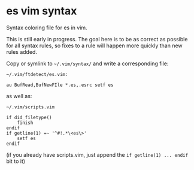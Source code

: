# es vim syntax

Syntax coloring file for es in vim.

This is still early in progress.  The goal here is to be as correct as possible for all syntax rules, so fixes to a rule will happen more quickly than new rules added.

Copy or symlink to `~/.vim/syntax/` and write a corresponding file:

```
~/.vim/ftdetect/es.vim:

au BufRead,BufNewFIle *.es,.esrc setf es
```

as well as:

```
~/.vim/scripts.vim

if did_filetype()
    finish
endif
if getline(1) =~ '^#!.*\<es\>'
    setf es
endif
```

(if you already have scripts.vim, just append the `if getline(1) ... endif` bit to it)
